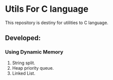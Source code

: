 # Utils For C language


This repository is destiny for utilities to C language.

## Developed:

### Using Dynamic Memory

1. String split.
2. Heap priority queue.
3. Linked List.